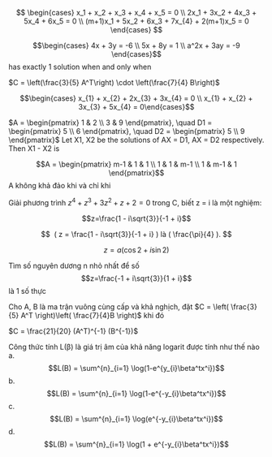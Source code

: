
$$
\begin{cases} x_1 + x_2 + x_3 + x_4 + x_5 = 0 \\ 2x_1 + 3x_2 + 4x_3 + 5x_4 + 6x_5 = 0 \\ (m+1)x_1 + 5x_2 + 6x_3 + 7x_{4} + 2(m+1)x_5 = 0 \end{cases}
$$



$$\begin{cases} 4x + 3y = -6 \\ 5x + 8y = 1 \\ a^2x + 3ay = -9 \end{cases}$$
has exactly 1 solution when and only when


$C = \left(\frac{3}{5} A^T\right) \cdot \left(\frac{7}{4} B\right)$ 


$$\begin{cases} x_{1} + x_{2} + 2x_{3} + 3x_{4} = 0 \\ x_{1} + x_{2} + 3x_{3} + 5x_{4} = 0\end{cases}$$


$A = \begin{pmatrix} 1 & 2 \\ 3 & 9 \end{pmatrix}, \quad D1 = \begin{pmatrix} 5 \\ 6 \end{pmatrix}, \quad D2 = \begin{pmatrix} 5 \\ 9 \end{pmatrix}$
Let X1, X2 be the solutions of AX = D1, AX = D2 respectively. Then X1 - X2 is


$$A = \begin{pmatrix} m-1 & 1 & 1 \\ 1 & 1 & m-1 \\ 1 & m-1 & 1 \end{pmatrix}$$
A không khả đảo khi và chỉ khi 



Giải phương trình $z^4 + z^3 + 3z^2 + z + 2 = 0$ trong C, biết z = i là một nghiệm:


$$z=\frac{1 - i\sqrt{3}}{-1 + i}$$


$$
 ( z = \frac{1 - i\sqrt{3}}{-1 + i} ) là ( \frac{\pi}{4} ).
$$


$$ z = a(\cos 2 + i \sin 2)$$




Tìm số nguyên dương n nhỏ nhất để số
 $$z=\frac{-1 + i\sqrt{3}}{1 + i}$$ là 1 số thực


Cho A, B là ma trận vuông cùng cấp và khả nghịch, đặt 
$C = \left( \frac{3}{5} A^T \right)\left( \frac{7}{4}B \right)$ khi đó


$C = \frac{21}{20} (A^T)^{-1} (B^{-1})$ 




Công thức tính L(β) là giá trị âm của khả năng logarit được tính như thế nào
a. $$L(B) = \sum^{n}_{i=1} \log(1-e^{y_{i}\beta^tx^i})$$
b. $$L(B) = \sum^{n}_{i=1} \log(1-e^{-y_{i}\beta^tx^i})$$
c. $$L(B) = \sum^{n}_{i=1} \log(e^{-y_{i}\beta^tx^i})$$
d. $$L(B) = \sum^{n}_{i=1} \log(1 + e^{-y_{i}\beta^tx^i})$$


